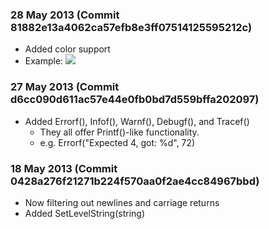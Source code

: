### 28 May 2013 (Commit 81882e13a4062ca57efb8e3ff07514125595212c)

- Added color support
- Example:
    ![](https://raw.github.com/dmuth/google-go-log4go/master/docs/log4go_screenshot.png)

### 27 May 2013 (Commit d6cc090d611ac57e44e0fb0bd7d559bffa202097)

- Added Errorf(), Infof(), Warnf(), Debugf(), and Tracef()
    - They all offer Printf()-like functionality.
    - e.g. Errorf("Expected 4, got: %d", 72)

### 18 May 2013 (Commit 0428a276f21271b224f570aa0f2ae4cc84967bbd)

- Now filtering out newlines and carriage returns
- Added SetLevelString(string)


